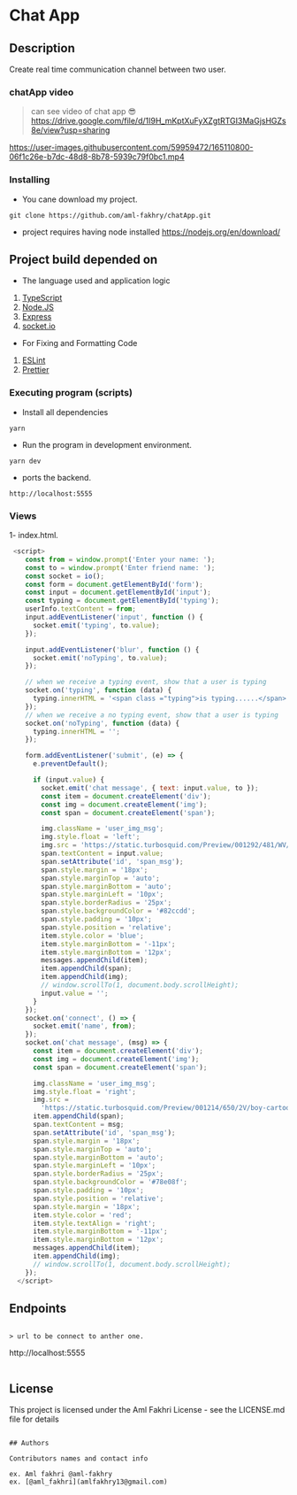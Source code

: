 # Chat App

## Description

Create real time communication channel between two user.

### chatApp video

> can see video of chat app 😎 https://drive.google.com/file/d/1I9H_mKptXuFyXZgtRTGI3MaGjsHGZs8e/view?usp=sharing

https://user-images.githubusercontent.com/59959472/165110800-06f1c26e-b7dc-48d8-8b78-5939c79f0bc1.mp4

### Installing

- You cane download my project.

```
git clone https://github.com/aml-fakhry/chatApp.git
```

- project requires having node installed https://nodejs.org/en/download/

## Project build depended on

- The language used and application logic

1. [TypeScript](https://www.typescriptlang.org/docs/)
2. [Node.JS](https://nodejs.org/dist/latest-v16.x/docs/api/)
3. [Express](https://expressjs.com/)
4. [socket.io](https://socket.io.com/)

- For Fixing and Formatting Code

1. [ESLint](https://eslint.org/docs/user-guide/getting-started)
2. [Prettier](https://prettier.io/docs/en/index.html)

### Executing program (scripts)

- Install all dependencies

```
yarn
```

- Run the program in development environment.

```
yarn dev
```

- ports the backend.

```
http://localhost:5555
```



### Views

1- index.html.

```javascript
 <script>
    const from = window.prompt('Enter your name: ');
    const to = window.prompt('Enter friend name: ');
    const socket = io();
    const form = document.getElementById('form');
    const input = document.getElementById('input');
    const typing = document.getElementById('typing');
    userInfo.textContent = from;
    input.addEventListener('input', function () {
      socket.emit('typing', to.value);
    });

    input.addEventListener('blur', function () {
      socket.emit('noTyping', to.value);
    });

    // when we receive a typing event, show that a user is typing
    socket.on('typing', function (data) {
      typing.innerHTML = '<span class ="typing">is typing......</span>';
    });
    // when we receive a no typing event, show that a user is typing
    socket.on('noTyping', function (data) {
      typing.innerHTML = '';
    });

    form.addEventListener('submit', (e) => {
      e.preventDefault();

      if (input.value) {
        socket.emit('chat message', { text: input.value, to });
        const item = document.createElement('div');
        const img = document.createElement('img');
        const span = document.createElement('span');

        img.className = 'user_img_msg';
        img.style.float = 'left';
        img.src = 'https://static.turbosquid.com/Preview/001292/481/WV/_D.jpg';
        span.textContent = input.value;
        span.setAttribute('id', 'span_msg');
        span.style.margin = '18px';
        span.style.marginTop = 'auto';
        span.style.marginBottom = 'auto';
        span.style.marginLeft = '10px';
        span.style.borderRadius = '25px';
        span.style.backgroundColor = '#82ccdd';
        span.style.padding = '10px';
        span.style.position = 'relative';
        item.style.color = 'blue';
        item.style.marginBottom = '-11px';
        item.style.marginBottom = '12px';
        messages.appendChild(item);
        item.appendChild(span);
        item.appendChild(img);
        // window.scrollTo(1, document.body.scrollHeight);
        input.value = '';
      }
    });
    socket.on('connect', () => {
      socket.emit('name', from);
    });
    socket.on('chat message', (msg) => {
      const item = document.createElement('div');
      const img = document.createElement('img');
      const span = document.createElement('span');

      img.className = 'user_img_msg';
      img.style.float = 'right';
      img.src =
        'https://static.turbosquid.com/Preview/001214/650/2V/boy-cartoon-3D-model_D.jpg';
      item.appendChild(span);
      span.textContent = msg;
      span.setAttribute('id', 'span_msg');
      span.style.margin = '18px';
      span.style.marginTop = 'auto';
      span.style.marginBottom = 'auto';
      span.style.marginLeft = '10px';
      span.style.borderRadius = '25px';
      span.style.backgroundColor = '#78e08f';
      span.style.padding = '10px';
      span.style.position = 'relative';
      span.style.margin = '18px';
      item.style.color = 'red';
      item.style.textAlign = 'right';
      item.style.marginBottom = '-11px';
      item.style.marginBottom = '12px';
      messages.appendChild(item);
      item.appendChild(img);
      // window.scrollTo(1, document.body.scrollHeight);
    });
  </script>

```

## Endpoints

```

> url to be connect to anther one.

```

http://localhost:5555

```

```

## License

This project is licensed under the Aml Fakhri License - see the LICENSE.md file for details

```

## Authors

Contributors names and contact info

ex. Aml fakhri @aml-fakhry
ex. [@aml_fakhri](amlfakhry13@gmail.com)
```
